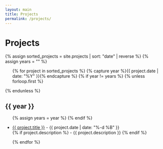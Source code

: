 ```yaml
---
layout: main
title: Projects
permalink: /projects/
---
```

<div class="page-header">
  <h1>Projects</h1>
</div>
<div>
  {% assign sorted_projects = site.projects | sort: "date" | reverse %}
  {% assign years = "" %}
  <ul>
    {% for project in sorted_projects %}
      {% capture year %}{{ project.date | date: "%Y" }}{% endcapture %}
      {% if year != years %}
        {% unless forloop.first %}</ul>{% endunless %}
        <h2>{{ year }}</h2>
        <ul>
        {% assign years = year %}
      {% endif %}
      <li>
        <p>
          <a href="{{ project.url }}">{{ project.title }}</a> - 
          <span>{{ project.date | date: "%-d %B" }}</span>
        <br/>
        {% if project.description %}
- {{ project.description }}
        {% endif %}
        </p>
      </li>
    {% endfor %}
  </ul>
